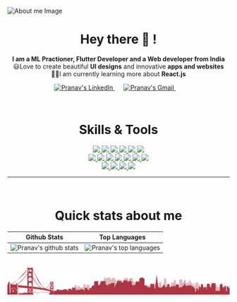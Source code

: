 ![About me Image](https://github.com/mrpranavr/mrpranavr/blob/main/main%20banner.gif)

<h1 align = 'center'><b>Hey there 👋 !</b></h1>

<p align='center'>
 <b>I am a ML Practioner, Flutter Developer and a Web developer from India</b><br>
 😃Love to create beautiful <b>UI designs</b> and innovative <b>apps and websites</b><br>
 👩‍🎓I am currently learning more about <b>React.js</b><br>
</p>

<p align='center'>
  <a href="https://www.linkedin.com/in/pranav-r-2001/">
  <img alt="Pranav's LinkedIn" width="50px" src="https://user-images.githubusercontent.com/88646272/145706922-34ea4acd-59fd-4ce1-843f-011b3a2d11d4.png" />
</a>&nbsp;&nbsp;&nbsp;&nbsp;
 <a href="mailto:thepranavr@gmail.com?subject=Hey%20Pranav">
  <img alt="Pranav's Gmail" width="50px" src="https://user-images.githubusercontent.com/88646272/145706951-491e50ee-9509-49e0-9d20-cea00b2e5608.png" />
</a>&nbsp;&nbsp;&nbsp;&nbsp;


</p>


&nbsp;
&nbsp;
&nbsp;

<h1 align="center">Skills & Tools </h1>

<p align="center">
  <a href="https://www.python.org/">
    <img src="https://img.shields.io/badge/python-3178C6?&style=for-the-badge&logo=python&logoColor=white">
  </a>
  <a href="https://java.com/en/">
    <img src="https://img.shields.io/badge/java-00ADD8?&style=for-the-badge&logo=java&logoColor=white">
  </a>
   <a href="https://dart.dev">
    <img src="https://img.shields.io/badge/dart-000000?&style=for-the-badge&logo=dart&logoColor=white">
  </a>
  <a href="https://html.com/">
    <img src="https://img.shields.io/badge/HTML-E34F26?style=for-the-badge&logo=HTML5&logoColor=white">
  </a>
  <a href="https://www.w3schools.com/css/">
    <img src="https://img.shields.io/badge/CSS-1572B6?style=for-the-badge&logo=CSS3&logoColor=white">
  </a>
    <a href="https://getbootstrap.com">
    <img src="https://img.shields.io/badge/bootstrap-000000?style=for-the-badge&logo=bootstrap&logoColor=white">
  </a>
  <br>
  <a href="https://www.javascript.com/">
    <img src="https://img.shields.io/badge/JavaScript-323330?style=for-the-badge&logo=javascript&logoColor=F7DF1E">
  </a> 
  <a href="https://reactjs.org/">
    <img src="https://img.shields.io/badge/react-00599C?style=for-the-badge&logo=react&logoColor=white">
  </a>
 <a href="https://threejs.org/">
    <img src="https://img.shields.io/badge/threejs-2c4f7c?style=for-the-badge&logo=three.js&logoColor=white">
  </a>
  <a href="https://www.blender.org/">
    <img src="https://img.shields.io/badge/blender-339933?style=for-the-badge&logo=blender&logoColor=white">
  </a>
  <a href="https://www.tensorflow.org/">
    <img src="https://img.shields.io/badge/Tensorflow%20-FF9800?&style=for-the-badge&logo=Tensorflow&logoColor=white">
  </a>
   <a href="https://scikit-learn.org/stable/">
    <img src="https://img.shields.io/badge/scikit%20learn-000000?&style=for-the-badge&logo=scikit%20learn&logoColor=white">
  </a>

  <a href="https://flutter.dev/">
    <img src="https://img.shields.io/badge/Flutter%20-4285F4?&style=for-the-badge&logo=flutter&logoColor=white">
  </a>
  <br>
 <a href="https://git-scm.com/">
    <img src="https://img.shields.io/badge/git-F05032?&style=for-the-badge&logo=git&logoColor=white">
  </a>
  <a href="https://www.figma.com/">
    <img src="https://img.shields.io/badge/figma-61DAFB?&style=for-the-badge&logo=figma&logoColor=121212">
  </a>
  <a href="https://firebase.google.com/">
    <img src="https://img.shields.io/badge/firebase-FF9800?&style=for-the-badge&logo=firebase&logoColor=white">
  </a>
  <a href="https://code.visualstudio.com/">
    <img src="https://img.shields.io/badge/VS%20Code-007ACC?&style=for-the-badge&logo=visual-studio-code&logoColor=white">
  </a>
</p>

<hr>

<!-- Seperate repo designs -->
<!-- <a href="https://github.com/mrpranavr/Transfer_learning_Food_vision_project">
 <img align="center" src="https://github-readme-stats.vercel.app/api/pin/?username=mrpranavr&repo=Transfer_learning_Food_vision_project&theme=react&show_owner=true&border_radius=10" />
</a>


<a href="https://github.com/mrpranavr/Project_Med_Skim">
 <img align="center" src="https://github-readme-stats.vercel.app/api/pin/?username=mrpranavr&repo=Project_Med_Skim&theme=radical&show_owner=true&border_radius=10" />
</a> -->
&nbsp;
&nbsp;
&nbsp;
&nbsp;
&nbsp;
&nbsp;

<h1 align="center"> Quick stats about me </h1>

| Github Stats | Top Languages |
| --- | --- |
| ![Pranav's github stats](https://github-readme-stats.vercel.app/api?username=mrpranavr&show_icons=true&title_color=f6c32c&icon_color=f6c32c&text_color=9f9f9f&bg_color=151515&count_private=true) | ![Pranav's top languages](https://github-readme-stats.vercel.app/api/top-langs/?username=mrpranavr&show_icons=true&title_color=f6c32c&icon_color=f6c32c&text_color=9f9f9f&bg_color=151515&count_private=true&layout=compact) |

&nbsp;
&nbsp;
&nbsp;
&nbsp;
&nbsp;
&nbsp;
&nbsp;
&nbsp;
![Footer Image](https://github.com/mrpranavr/mrpranavr/blob/main/cityview.png)
